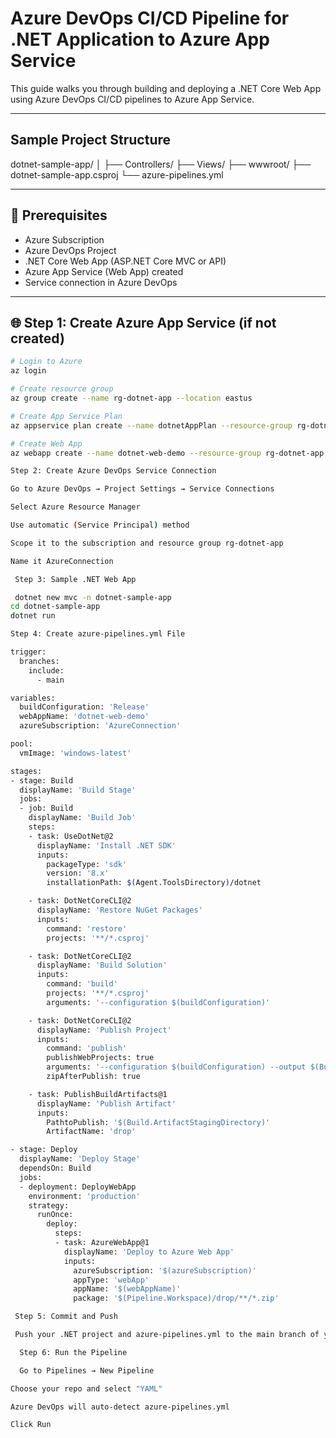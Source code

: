 #  Azure DevOps CI/CD Pipeline for .NET Application to Azure App Service

This guide walks you through building and deploying a .NET Core Web App using Azure DevOps CI/CD pipelines to Azure App Service.

---

##  Sample Project Structure

dotnet-sample-app/
│
├── Controllers/
├── Views/
├── wwwroot/
├── dotnet-sample-app.csproj
└── azure-pipelines.yml


---

## 🧰 Prerequisites

- Azure Subscription
- Azure DevOps Project
- .NET Core Web App (ASP.NET Core MVC or API)
- Azure App Service (Web App) created
- Service connection in Azure DevOps

---

## 🌐 Step 1: Create Azure App Service (if not created)

```bash
# Login to Azure
az login

# Create resource group
az group create --name rg-dotnet-app --location eastus

# Create App Service Plan
az appservice plan create --name dotnetAppPlan --resource-group rg-dotnet-app --sku FREE

# Create Web App
az webapp create --name dotnet-web-demo --resource-group rg-dotnet-app --plan dotnetAppPlan --runtime "DOTNETCORE|8.0"

Step 2: Create Azure DevOps Service Connection

Go to Azure DevOps → Project Settings → Service Connections

Select Azure Resource Manager

Use automatic (Service Principal) method

Scope it to the subscription and resource group rg-dotnet-app

Name it AzureConnection

 Step 3: Sample .NET Web App 

 dotnet new mvc -n dotnet-sample-app
cd dotnet-sample-app
dotnet run

Step 4: Create azure-pipelines.yml File

trigger:
  branches:
    include:
      - main

variables:
  buildConfiguration: 'Release'
  webAppName: 'dotnet-web-demo'
  azureSubscription: 'AzureConnection'

pool:
  vmImage: 'windows-latest'

stages:
- stage: Build
  displayName: 'Build Stage'
  jobs:
  - job: Build
    displayName: 'Build Job'
    steps:
    - task: UseDotNet@2
      displayName: 'Install .NET SDK'
      inputs:
        packageType: 'sdk'
        version: '8.x'
        installationPath: $(Agent.ToolsDirectory)/dotnet

    - task: DotNetCoreCLI@2
      displayName: 'Restore NuGet Packages'
      inputs:
        command: 'restore'
        projects: '**/*.csproj'

    - task: DotNetCoreCLI@2
      displayName: 'Build Solution'
      inputs:
        command: 'build'
        projects: '**/*.csproj'
        arguments: '--configuration $(buildConfiguration)'

    - task: DotNetCoreCLI@2
      displayName: 'Publish Project'
      inputs:
        command: 'publish'
        publishWebProjects: true
        arguments: '--configuration $(buildConfiguration) --output $(Build.ArtifactStagingDirectory)'
        zipAfterPublish: true

    - task: PublishBuildArtifacts@1
      displayName: 'Publish Artifact'
      inputs:
        PathtoPublish: '$(Build.ArtifactStagingDirectory)'
        ArtifactName: 'drop'

- stage: Deploy
  displayName: 'Deploy Stage'
  dependsOn: Build
  jobs:
  - deployment: DeployWebApp
    environment: 'production'
    strategy:
      runOnce:
        deploy:
          steps:
          - task: AzureWebApp@1
            displayName: 'Deploy to Azure Web App'
            inputs:
              azureSubscription: '$(azureSubscription)'
              appType: 'webApp'
              appName: '$(webAppName)'
              package: '$(Pipeline.Workspace)/drop/**/*.zip'

 Step 5: Commit and Push

 Push your .NET project and azure-pipelines.yml to the main branch of your Azure DevOps repo.

  Step 6: Run the Pipeline

  Go to Pipelines → New Pipeline

Choose your repo and select "YAML"

Azure DevOps will auto-detect azure-pipelines.yml

Click Run

